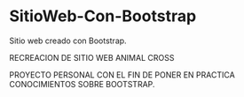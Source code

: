 # SitioWeb-Con-Bootstrap
Sitio web creado con Bootstrap.

RECREACION DE SITIO WEB ANIMAL CROSS

PROYECTO PERSONAL CON EL FIN DE PONER EN PRACTICA 
CONOCIMIENTOS SOBRE BOOTSTRAP.
